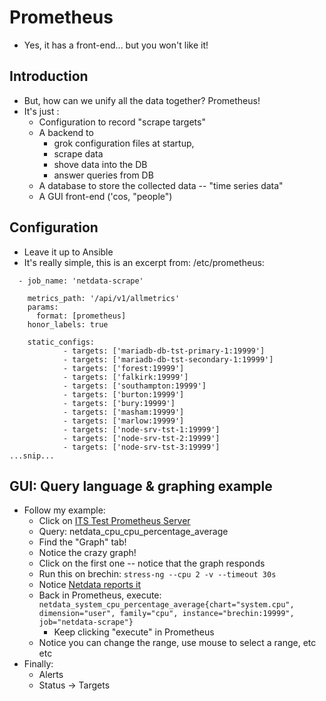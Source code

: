 # Prometheus

* Yes, it has a front-end... but you won't like it!

## Introduction

* But, how can we unify all the data together? Prometheus!
* It's just :
    * Configuration to record "scrape targets"
    * A backend to 
        * grok configuration files at startup, 
        * scrape data
        * shove data into the DB
        * answer queries from DB
    * A database to store the collected data -- "time series data"
    * A GUI front-end ('cos, "people")

## Configuration

* Leave it up to Ansible
* It's really simple, this is an excerpt from: /etc/prometheus:

```
  - job_name: 'netdata-scrape'

    metrics_path: '/api/v1/allmetrics'
    params:
      format: [prometheus]
    honor_labels: true

    static_configs:
            - targets: ['mariadb-db-tst-primary-1:19999']
            - targets: ['mariadb-db-tst-secondary-1:19999']
            - targets: ['forest:19999']
            - targets: ['falkirk:19999']
            - targets: ['southampton:19999']
            - targets: ['burton:19999']
            - targets: ['bury:19999']
            - targets: ['masham:19999']
            - targets: ['marlow:19999']
            - targets: ['node-srv-tst-1:19999']
            - targets: ['node-srv-tst-2:19999']
            - targets: ['node-srv-tst-3:19999']
...snip...
```


## GUI: Query language & graphing example

* Follow my example: 
    * Click on [ITS Test Prometheus Server](http://prom-mon-test-1:9090)
    * Query: netdata_cpu_cpu_percentage_average
    * Find the "Graph" tab!
    * Notice the crazy graph!
    * Click on the first one -- notice that the graph responds
    * Run this on brechin: ```stress-ng --cpu 2 -v --timeout 30s```
    * Notice [Netdata reports it](http://brechin:19999/#menu_cpu;after=0;before=0;theme=slate;utc=America/Edmonton)
    * Back in Prometheus, execute: ```netdata_system_cpu_percentage_average{chart="system.cpu", dimension="user", family="cpu", instance="brechin:19999", job="netdata-scrape"}```
        * Keep clicking "execute" in Prometheus
    * Notice you can change the range, use mouse to select a range, etc etc
* Finally: 
    * Alerts
    * Status -> Targets
